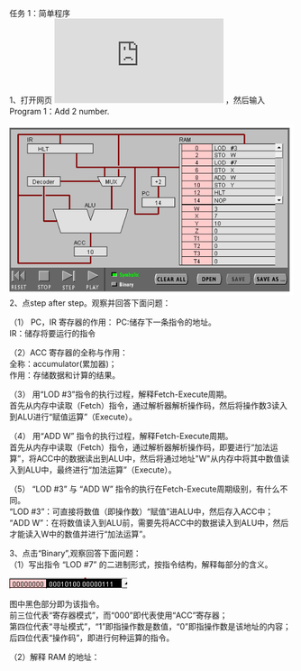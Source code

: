 任务 1：简单程序  
1、打开网页 ![The PIPPIN User’s Guide](https://sysu-swi.github.io/slides/The%20PIPPIN%20User's%20Guide.html) ，然后输入 Program 1：Add 2 number. 

<img src="images/cpu1.PNG"/>  
2、点step after step。观察并回答下面问题：  

（1） PC，IR 寄存器的作用： 
PC:储存下一条指令的地址。  
IR：储存将要运行的指令

（2）ACC 寄存器的全称与作用：  
全称：accumulator(累加器)；  
作用：存储数据和计算的结果。  

（3） 用“LOD #3”指令的执行过程，解释Fetch-Execute周期。  
首先从内存中读取（Fetch）指令，通过解析器解析操作码，然后将操作数3读入到ALU进行“赋值运算”（Execute）。  

（4） 用“ADD W” 指令的执行过程，解释Fetch-Execute周期。  
首先从内存中读取（Fetch）指令，通过解析器解析操作码，即要进行“加法运算”，将ACC中的数据读出到ALU中，然后将通过地址"W"从内存中将其中数值读入到ALU中，最终进行“加法运算”（Execute）。  

（5） “LOD #3” 与 “ADD W” 指令的执行在Fetch-Execute周期级别，有什么不同。  
“LOD #3”：可直接将数值（即操作数）“赋值”进ALU中，然后存入ACC中；
“ADD W”：在将数值读入到ALU前，需要先将ACC中的数据读入到ALU中，然后才能读入W中的数值并进行“加法运算”。   

3、点击“Binary”,观察回答下面问题：  
（1）写出指令 “LOD #7” 的二进制形式，按指令结构，解释每部分的含义。

<img src="images/cpu2.PNG"/>  

图中黑色部分即为该指令。  
前三位代表“寄存器模式”，而“000”即代表使用“ACC”寄存器；  
第四位代表“寻址模式”，“1”即指操作数是数值，“0”即指操作数是该地址的内容；  
后四位代表“操作码”，即进行何种运算的指令。  

（2）解释 RAM 的地址：  



